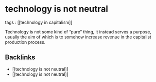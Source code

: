 # technology is not neutral

tags
: [[technology in capitalism]]

Technology is not some kind of &ldquo;pure&rdquo; thing, it instead serves a purpose, usually the aim of which is to somehow increase revenue in the capitalist production process.


<a id="org39e758a"></a>

## Backlinks

-   [[technology is not neutral]]
-   [[technology is not neutral]]
